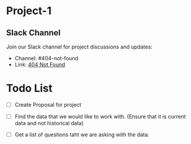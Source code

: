 # Project-1
## Slack Channel
Join our Slack channel for project discussions and updates:
- Channel: #404-not-found
- Link: [404 Not Found](https://aiptwestnovem-cki2893.slack.com/archives/C089LSTUQER)


 # Todo List
 - [ ] Create Proposal for project
 - [ ] Find the data that we would like to work with. (Ensure that it is current data and not historical data)
 - [ ] Get a list of questions taht we are asking with the data.
 
